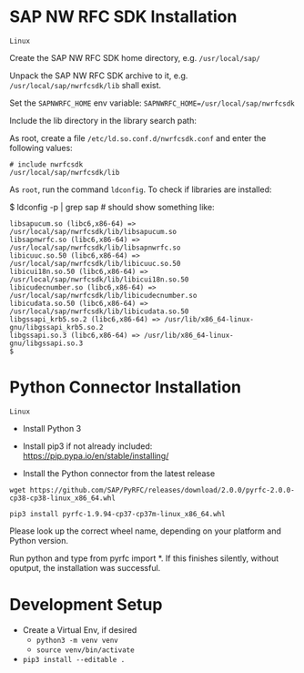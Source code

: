 # SAP NW RFC SDK Installation

```Linux```

Create the SAP NW RFC SDK home directory, e.g. ```/usr/local/sap/```

Unpack the SAP NW RFC SDK archive to it, e.g. ```/usr/local/sap/nwrfcsdk/lib``` shall exist.

Set the ```SAPNWRFC_HOME``` env variable: ```SAPNWRFC_HOME=/usr/local/sap/nwrfcsdk```

Include the lib directory in the library search path:

As root, create a file ```/etc/ld.so.conf.d/nwrfcsdk.conf``` and enter the following values:

```
# include nwrfcsdk
/usr/local/sap/nwrfcsdk/lib
```
As ```root```, run the command ```ldconfig```. To check if libraries are installed:

$ ldconfig -p | grep sap # should show something like:
  ```
  libsapucum.so (libc6,x86-64) => /usr/local/sap/nwrfcsdk/lib/libsapucum.so
  libsapnwrfc.so (libc6,x86-64) => /usr/local/sap/nwrfcsdk/lib/libsapnwrfc.so
  libicuuc.so.50 (libc6,x86-64) => /usr/local/sap/nwrfcsdk/lib/libicuuc.so.50
  libicui18n.so.50 (libc6,x86-64) => /usr/local/sap/nwrfcsdk/lib/libicui18n.so.50
  libicudecnumber.so (libc6,x86-64) => /usr/local/sap/nwrfcsdk/lib/libicudecnumber.so
  libicudata.so.50 (libc6,x86-64) => /usr/local/sap/nwrfcsdk/lib/libicudata.so.50
  libgssapi_krb5.so.2 (libc6,x86-64) => /usr/lib/x86_64-linux-gnu/libgssapi_krb5.so.2
  libgssapi.so.3 (libc6,x86-64) => /usr/lib/x86_64-linux-gnu/libgssapi.so.3
$
```

# Python Connector Installation

```Linux```

* Install Python 3

* Install pip3 if not already included: https://pip.pypa.io/en/stable/installing/

* Install the Python connector from the latest release

`wget https://github.com/SAP/PyRFC/releases/download/2.0.0/pyrfc-2.0.0-cp38-cp38-linux_x86_64.whl`

`pip3 install pyrfc-1.9.94-cp37-cp37m-linux_x86_64.whl`

Please look up the correct wheel name, depending on your platform and Python version.

Run python and type from pyrfc import *. If this finishes silently, without oputput, the installation was successful.
# Development Setup
- Create a Virtual Env, if desired
    - `python3 -m venv venv`
    - `source venv/bin/activate`
- `pip3 install --editable .`

